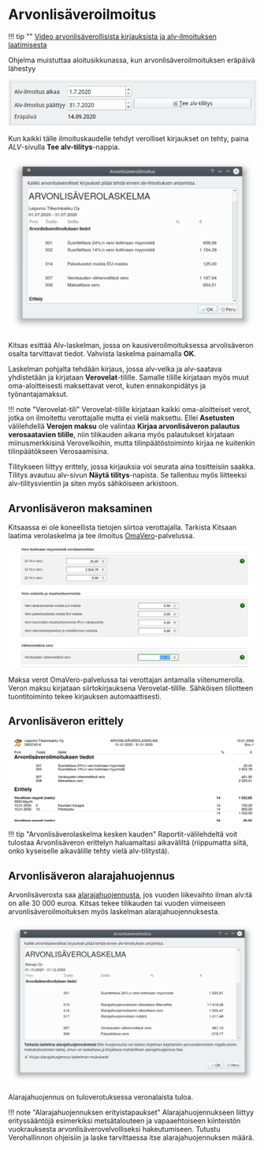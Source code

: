 # Arvonlisäveroilmoitus

!!! tip ""
   [<span class="fa fa-youtube"></span> Video arvonlisäverollisista kirjauksista ja alv-ilmoituksen laatimisesta](https://youtu.be/AZBj1D_jBbg)   


Ohjelma muistuttaa aloitusikkunassa, kun arvonlisäveroilmoituksen eräpäivä lähestyy

![](ilmonappi.png)

Kun kaikki tälle ilmoituskaudelle tehdyt verolliset kirjaukset on tehty, paina *ALV*-sivulla **Tee alv-tilitys**-nappia.

![](alvlaskelma.png)

Kitsas esittää Alv-laskelman, jossa on kausiveroilmoituksessa arvolisäveron osalta tarvittavat tiedot. Vahvista laskelma painamalla **OK**.

Laskelman pohjalta tehdään kirjaus, jossa alv-velka ja alv-saatava yhdistetään ja kirjataan **Verovelat**-tilille. Samalle tilille kirjataan myös muut oma-aloitteisesti maksettavat verot, kuten ennakonpidätys ja työnantajamaksut.

!!! note "Verovelat-tili"
    Verovelat-tilille kirjataan kaikki oma-aloitteiset verot, jotka on ilmoitettu verottajalle mutta ei vielä maksettu. Ellei **Asetusten** välilehdellä **Verojen maksu** ole valintaa **Kirjaa arvonlisäveron palautus verosaatavien tilille**, niin tilikauden aikana myös palautukset kirjataan miinusmerkkisinä Verovelkoihin, mutta tilinpäätöstoiminto kirjaa ne kuitenkin tilinpäätökseen Verosaamisina.


Tilitykseen liittyy erittely, jossa kirjauksia voi seurata aina tositteisiin saakka. Tilitys avautuu alv-sivun **Näytä tilitys**-napista. Se tallentuu myös liitteeksi alv-tilitysvientiin ja siten myös sähköiseen arkistoon.

## Arvonlisäveron maksaminen

Kitsaassa ei ole koneellista tietojen siirtoa verottajalla. Tarkista Kitsaan laatima verolaskelma ja tee ilmoitus [OmaVero](https://omavero.fi/)-palvelussa.

![](omavero.png)

Maksa verot OmaVero-palvelussa tai verottajan antamalla viitenumerolla. Veron maksu kirjataan siirtokirjauksena Verovelat-tilille. Sähköisen tiliotteen tuontitoiminto tekee kirjauksen automaattisesti.

## Arvonlisäveron erittely

![](erittely.png)

!!! tip "Arvonlisäverolaskelma kesken kauden"
    Raportit-välilehdeltä voit tulostaa Arvonlisäveron erittelyn haluamaltasi aikaväliltä (riippumatta siitä, onko kyseiselle aikavälille tehty vielä alv-tilitystä).

## Arvonlisäveron alarajahuojennus

Arvonlisäverosta saa [alarajahuojennusta](https://www.vero.fi/yritykset-ja-yhteisot/tietoa-yritysverotuksesta/arvonlisaverotus/arvonlisaveron_alarajahuojennu/), jos vuoden liikevaihto ilman alv:tä on alle 30 000 euroa. Kitsas tekee tilikauden tai vuoden viimeiseen arvonlisäveroilmoituksen myös laskelman alarajahuojennuksesta.

![](huojennus.png)

Alarajahuojennus on tuloverotuksessa veronalaista tuloa.

!!! note "Alarajahuojennuksen erityistapaukset"
    Alarajahuojennukseen liittyy erityssääntöjä esimerkiksi metsätalouteen ja vapaaehtoiseen kiinteistön vuokrauksesta arvonlisäverovelvolliseksi hakeutumiseen. Tutustu Verohallinnon ohjeisiin ja laske tarvittaessa itse alarajahuojennuksen määrä.

